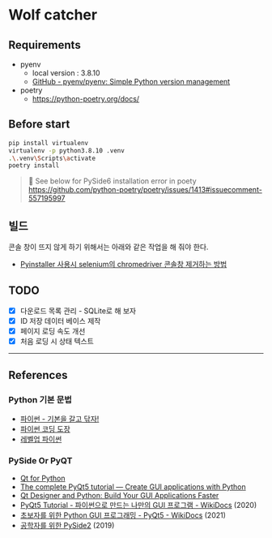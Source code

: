 # Wolf catcher

## Requirements

- pyenv 
  - local version : 3.8.10
  - [GitHub - pyenv/pyenv: Simple Python version management](https://github.com/pyenv/pyenv)
- poetry
  - https://python-poetry.org/docs/

## Before start

```bash
pip install virtualenv
virtualenv -p python3.8.10 .venv
.\.venv\Scripts\activate
poetry install
```

> 🚀 See below for PySide6 installation error in poety </br>
> https://github.com/python-poetry/poetry/issues/1413#issuecomment-557195997

## 빌드
콘솔 창이 뜨지 않게 하기 위해서는 아래와 같은 작업을 해 줘야 한다.
* [Pyinstaller 사용시 selenium의 chromedriver 콘솔창 제거하는 방법](https://hydragon-cv.info/entry/Pyinstaller-%EC%82%AC%EC%9A%A9%EC%8B%9C-selenium%EC%9D%98-chromedriver-%EC%BD%98%EC%86%94%EC%B0%BD-%EC%A0%9C%EA%B1%B0%ED%95%98%EB%8A%94-%EB%B0%A9%EB%B2%95?category=960692)

## TODO
- [x] 다운로드 목록 관리 - SQLite로 해 보자
- [x] ID 저장 데이터 베이스 제작
- [x] 페이지 로딩 속도 개선
- [x] 처음 로딩 시 상태 텍스트 

---


## References
### Python 기본 문법
* [파이썬 - 기본을 갈고 닦자!](https://wikidocs.net/book/1553)
* [파이썬 코딩 도장](https://dojang.io/course/view.php?id=7)
* [레벨업 파이썬](https://wikidocs.net/book/4170)

### PySide Or PyQT
* [Qt for Python](https://doc.qt.io/qtforpython/index.html)
* [The complete PyQt5 tutorial — Create GUI applications with Python](https://www.pythonguis.com/pyqt5-tutorial/#qt-creator)
* [Qt Designer and Python: Build Your GUI Applications Faster](https://realpython.com/qt-designer-python/)
* [PyQt5 Tutorial - 파이썬으로 만드는 나만의 GUI 프로그램 - WikiDocs](https://wikidocs.net/book/2165) (2020)
* [초보자를 위한 Python GUI 프로그래밍 - PyQt5 - WikiDocs](https://wikidocs.net/book/2944) (2021)
* [공학자를 위한 PySide2](https://wikidocs.net/book/2957) (2019)